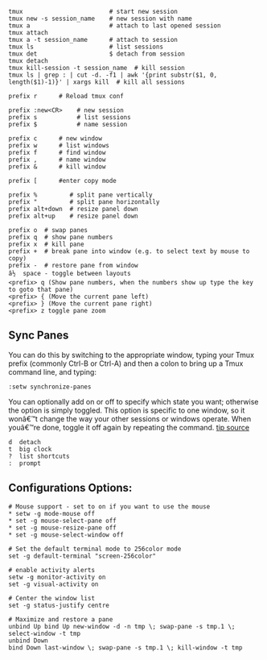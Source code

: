     tmux                        # start new session
    tmux new -s session_name    # new session with name 
    tmux a                      # attach to last opened session    
    tmux attach
    tmux a -t session_name      # attach to session    
    tmux ls                     # list sessions
    tmux det                    $ detach from session
    tmux detach
    tmux kill-session -t session_name  # kill session 
    tmux ls | grep : | cut -d. -f1 | awk '{print substr($1, 0, length($1)-1)}' | xargs kill  # kill all sessions
    
    prefix r      # Reload tmux conf

    prefix :new<CR>    # new session
    prefix s           # list sessions
    prefix $           # name session

    prefix c      # new window
    prefix w      # list windows
    prefix f      # find window
    prefix ,      # name window
    prefix &      # kill window

    prefix [      #enter copy mode

    prefix %         # split pane vertically
    prefix "         # split pane horizontally 
    prefix alt+down  # resize panel down
    prefix alt+up    # resize panel down

    prefix o  # swap panes
    prefix q  # show pane numbers
    prefix x  # kill pane
    prefix +  # break pane into window (e.g. to select text by mouse to copy)
    prefix -  # restore pane from window
    â½  space - toggle between layouts
    <prefix> q (Show pane numbers, when the numbers show up type the key to goto that pane)
    <prefix> { (Move the current pane left)
    <prefix> } (Move the current pane right)
    <prefix> z toggle pane zoom

## <a name="syncPanes"></a>Sync Panes 

You can do this by switching to the appropriate window, typing your Tmux prefix (commonly Ctrl-B or Ctrl-A) and then a colon to bring up a Tmux command line, and typing:

```
:setw synchronize-panes
```

You can optionally add on or off to specify which state you want; otherwise the option is simply toggled. This option is specific to one window, so it wonâ€™t change the way your other sessions or windows operate. When youâ€™re done, toggle it off again by repeating the command. [tip source](http://blog.sanctum.geek.nz/sync-tmux-panes/)


    d  detach
    t  big clock
    ?  list shortcuts
    :  prompt

## Configurations Options:

    # Mouse support - set to on if you want to use the mouse
    * setw -g mode-mouse off
    * set -g mouse-select-pane off
    * set -g mouse-resize-pane off
    * set -g mouse-select-window off

    # Set the default terminal mode to 256color mode
    set -g default-terminal "screen-256color"

    # enable activity alerts
    setw -g monitor-activity on
    set -g visual-activity on

    # Center the window list
    set -g status-justify centre

    # Maximize and restore a pane
    unbind Up bind Up new-window -d -n tmp \; swap-pane -s tmp.1 \; select-window -t tmp
    unbind Down
    bind Down last-window \; swap-pane -s tmp.1 \; kill-window -t tmp
